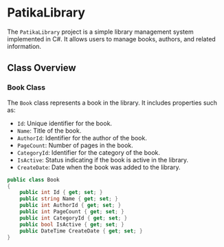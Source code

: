 # PatikaLibrary

The `PatikaLibrary` project is a simple library management system implemented in C#. It allows users to manage books, authors, and related information.

## Class Overview

### Book Class

The `Book` class represents a book in the library. It includes properties such as:

- `Id`: Unique identifier for the book.
- `Name`: Title of the book.
- `AuthorId`: Identifier for the author of the book.
- `PageCount`: Number of pages in the book.
- `CategoryId`: Identifier for the category of the book.
- `IsActive`: Status indicating if the book is active in the library.
- `CreateDate`: Date when the book was added to the library.

```csharp
public class Book
{
    public int Id { get; set; }
    public string Name { get; set; }
    public int AuthorId { get; set; }
    public int PageCount { get; set; }
    public int CategoryId { get; set; }
    public bool IsActive { get; set; }
    public DateTime CreateDate { get; set; }
}
